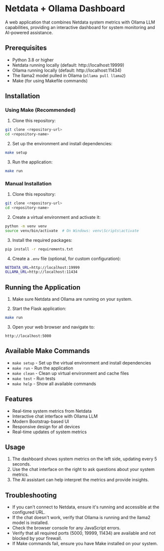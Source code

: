 # Netdata + Ollama Dashboard

A web application that combines Netdata system metrics with Ollama LLM capabilities, providing an interactive dashboard for system monitoring and AI-powered assistance.

## Prerequisites

- Python 3.8 or higher
- Netdata running locally (default: http://localhost:19999)
- Ollama running locally (default: http://localhost:11434)
- The llama2 model pulled in Ollama (`ollama pull llama2`)
- Make (for using Makefile commands)

## Installation

### Using Make (Recommended)

1. Clone this repository:
```bash
git clone <repository-url>
cd <repository-name>
```

2. Set up the environment and install dependencies:
```bash
make setup
```

3. Run the application:
```bash
make run
```

### Manual Installation

1. Clone this repository:
```bash
git clone <repository-url>
cd <repository-name>
```

2. Create a virtual environment and activate it:
```bash
python -m venv venv
source venv/bin/activate  # On Windows: venv\Scripts\activate
```

3. Install the required packages:
```bash
pip install -r requirements.txt
```

4. Create a `.env` file (optional, for custom configuration):
```bash
NETDATA_URL=http://localhost:19999
OLLAMA_URL=http://localhost:11434
```

## Running the Application

1. Make sure Netdata and Ollama are running on your system.

2. Start the Flask application:
```bash
make run
```

3. Open your web browser and navigate to:
```
http://localhost:5000
```

## Available Make Commands

- `make setup` - Set up the virtual environment and install dependencies
- `make run` - Run the application
- `make clean` - Clean up virtual environment and cache files
- `make test` - Run tests
- `make help` - Show all available commands

## Features

- Real-time system metrics from Netdata
- Interactive chat interface with Ollama LLM
- Modern Bootstrap-based UI
- Responsive design for all devices
- Real-time updates of system metrics

## Usage

1. The dashboard shows system metrics on the left side, updating every 5 seconds.
2. Use the chat interface on the right to ask questions about your system metrics.
3. The AI assistant can help interpret the metrics and provide insights.

## Troubleshooting

- If you can't connect to Netdata, ensure it's running and accessible at the configured URL.
- If the chat doesn't work, verify that Ollama is running and the llama2 model is installed.
- Check the browser console for any JavaScript errors.
- Verify that all required ports (5000, 19999, 11434) are available and not blocked by your firewall.
- If Make commands fail, ensure you have Make installed on your system. 